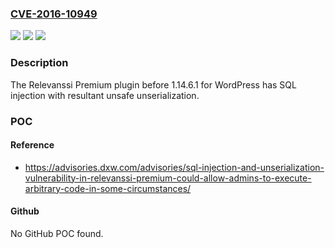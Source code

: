 ### [CVE-2016-10949](https://cve.mitre.org/cgi-bin/cvename.cgi?name=CVE-2016-10949)
![](https://img.shields.io/static/v1?label=Product&message=n%2Fa&color=blue)
![](https://img.shields.io/static/v1?label=Version&message=n%2Fa&color=blue)
![](https://img.shields.io/static/v1?label=Vulnerability&message=n%2Fa&color=brighgreen)

### Description

The Relevanssi Premium plugin before 1.14.6.1 for WordPress has SQL injection with resultant unsafe unserialization.

### POC

#### Reference
- https://advisories.dxw.com/advisories/sql-injection-and-unserialization-vulnerability-in-relevanssi-premium-could-allow-admins-to-execute-arbitrary-code-in-some-circumstances/

#### Github
No GitHub POC found.

